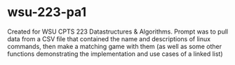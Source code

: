 # wsu-223-pa1
Created for WSU CPTS 223 Datastructures & Algorithms.
Prompt was to pull data from a CSV file that contained the name and descriptions of linux commands, then
make a matching game with them (as well as some other functions demonstrating the implementation and use cases of a linked list)
